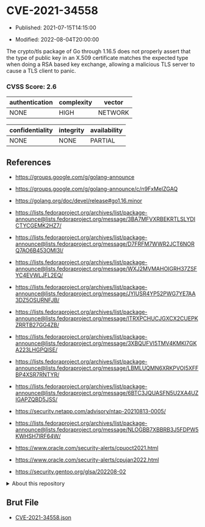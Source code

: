 # CVE-2021-34558

- Published: 2021-07-15T14:15:00

- Modified: 2022-08-04T20:00:00

The crypto/tls package of Go through 1.16.5 does not properly assert that the type of public key in an X.509 certificate matches the expected type when doing a RSA based key exchange, allowing a malicious TLS server to cause a TLS client to panic.

### CVSS Score: **2.6**

| authentication | complexity | vector |
| --- | --- | --- |
| NONE | HIGH | NETWORK |

| confidentiality | integrity | availability |
| --- | --- | --- |
| NONE | NONE | PARTIAL |

## References

* https://groups.google.com/g/golang-announce

* https://groups.google.com/g/golang-announce/c/n9FxMelZGAQ

* https://golang.org/doc/devel/release#go1.16.minor

* https://lists.fedoraproject.org/archives/list/package-announce@lists.fedoraproject.org/message/3BA7MFVXRBEKRTLSLYDICTYCGEMK2HZ7/

* https://lists.fedoraproject.org/archives/list/package-announce@lists.fedoraproject.org/message/D7FRFM7WWR2JCT6NORQ7AO6B453OMI3I/

* https://lists.fedoraproject.org/archives/list/package-announce@lists.fedoraproject.org/message/WXJ2MVMAHOIGRH37ZSFYC4EVWLJFL2EQ/

* https://lists.fedoraproject.org/archives/list/package-announce@lists.fedoraproject.org/message/JYIUSR4YP52PWG7YE7AA3DZ5OSURNFJB/

* https://lists.fedoraproject.org/archives/list/package-announce@lists.fedoraproject.org/message/ITRXPCHUCJGXCX2CUEPKZRRTB27GG4ZB/

* https://lists.fedoraproject.org/archives/list/package-announce@lists.fedoraproject.org/message/3XBQUFVI5TMV4KMKI7GKA223LHGPQISE/

* https://lists.fedoraproject.org/archives/list/package-announce@lists.fedoraproject.org/message/LBMLUQMN6XRKPVOI5XFFBP4XSR7RNTYR/

* https://lists.fedoraproject.org/archives/list/package-announce@lists.fedoraproject.org/message/6BTC3JQUASFN5U2XA4UZIGAPZQBD5JSS/

* https://security.netapp.com/advisory/ntap-20210813-0005/

* https://lists.fedoraproject.org/archives/list/package-announce@lists.fedoraproject.org/message/NLOGBB7XBBRB3J5FDPW5KWHSH7IRF64W/

* https://www.oracle.com/security-alerts/cpuoct2021.html

* https://www.oracle.com/security-alerts/cpujan2022.html

* https://security.gentoo.org/glsa/202208-02

<details>
<summary>About this repository</summary> 

  This repository is part of the project [Live Hack CVE](https://github.com/Live-Hack-CVE). Main website can be found [www.live-hack.org](https://www.live-hack.org) 
  
  Made by [Sn0wAlice](https://github.com/Sn0wAlice) for the people that care about security and need to have a feed of the latest CVEs. Hope you enjoy it, don't forget to star the repo and follow me on [Twitter](https://twitter.com/Sn0wAlice) and [Github](https://github.com/Sn0wAlice). And that is my [personnal website](https://www.alice-snow.me/)

  - [Home Page](https://github.com/Live-Hack-CVE)
  - [Framework](https://github.com/Live-Hack-CVE/cve-framework)
  - [CVE database](https://github.com/Live-Hack-CVE/full_database)
  - [Changelog](https://github.com/Live-Hack-CVE/Changelog)
</details>

## Brut File

* [CVE-2021-34558.json](https://raw.githubusercontent.com/Live-Hack-CVE/full_database/main/cves/2021/CVE-2021-34558.json)

